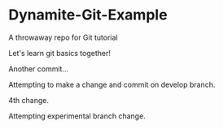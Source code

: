 Dynamite-Git-Example
====================

A throwaway repo for Git tutorial

Let's learn git basics together!

Another commit... 

Attempting to make a change and commit on develop branch.

4th change.

Attempting experimental branch change.
